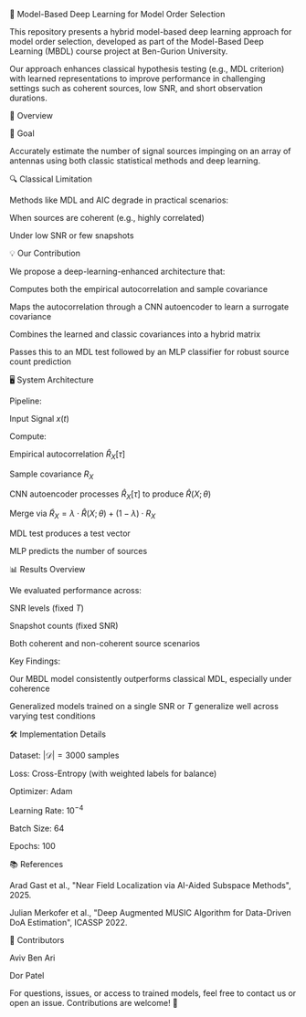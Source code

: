 📡 Model-Based Deep Learning for Model Order Selection

This repository presents a hybrid model-based deep learning approach for model order selection, developed as part of the Model-Based Deep Learning (MBDL) course project at Ben-Gurion University.

Our approach enhances classical hypothesis testing (e.g., MDL criterion) with learned representations to improve performance in challenging settings such as coherent sources, low SNR, and short observation durations.

📖 Overview

🎯 Goal

Accurately estimate the number of signal sources impinging on an array of antennas using both classic statistical methods and deep learning.

🔍 Classical Limitation

Methods like MDL and AIC degrade in practical scenarios:

When sources are coherent (e.g., highly correlated)

Under low SNR or few snapshots

💡 Our Contribution

We propose a deep-learning-enhanced architecture that:

Computes both the empirical autocorrelation and sample covariance

Maps the autocorrelation through a CNN autoencoder to learn a surrogate covariance

Combines the learned and classic covariances into a hybrid matrix

Passes this to an MDL test followed by an MLP classifier for robust source count prediction

🖥️ System Architecture



Pipeline:

Input Signal $x(t)$

Compute:

Empirical autocorrelation $\hat{R}_X[\tau]$

Sample covariance $R_X$

CNN autoencoder processes $\hat{R}_X[\tau]$ to produce $\hat{R}(X;\theta)$

Merge via $\tilde{R}_X = \lambda \cdot \hat{R}(X;\theta) + (1 - \lambda) \cdot R_X$

MDL test produces a test vector

MLP predicts the number of sources

📊 Results Overview

We evaluated performance across:

SNR levels (fixed $T$)

Snapshot counts (fixed SNR)

Both coherent and non-coherent source scenarios

Key Findings:

Our MBDL model consistently outperforms classical MDL, especially under coherence

Generalized models trained on a single SNR or $T$ generalize well across varying test conditions

🛠️ Implementation Details

Dataset: $|\mathcal{D}| = 3000$ samples

Loss: Cross-Entropy (with weighted labels for balance)

Optimizer: Adam

Learning Rate: $10^{-4}$

Batch Size: 64

Epochs: 100

📚 References

Arad Gast et al., "Near Field Localization via AI-Aided Subspace Methods", 2025.

Julian Merkofer et al., "Deep Augmented MUSIC Algorithm for Data-Driven DoA Estimation", ICASSP 2022.

👥 Contributors

Aviv Ben Ari

Dor Patel

For questions, issues, or access to trained models, feel free to contact us or open an issue. Contributions are welcome! 🚀


